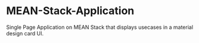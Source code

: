 # MEAN-Stack-Application
Single Page Application on MEAN Stack that displays usecases in a material design card UI.
